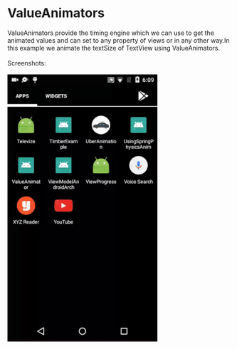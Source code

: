 # ValueAnimators
ValueAnimators provide the timing engine which we can use to get the animated values and can set to any property of views or in any other way.In this example we animate the textSize of TextView using ValueAnimators.
<br><br>
Screenshots:
<br><br>
<img src="value.gif"/>
